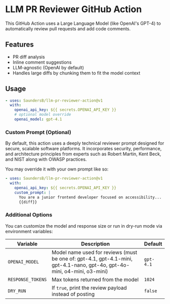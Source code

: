# LLM PR Reviewer GitHub Action

This GitHub Action uses a Large Language Model (like OpenAI's GPT-4) to automatically review pull requests and add code comments.

## Features

- PR diff analysis
- Inline comment suggestions
- LLM-agnostic (OpenAI by default)
- Handles large diffs by chunking them to fit the model context

## Usage

```yaml
- uses: SaundersB/llm-pr-reviewer-action@v1
  with:
    openai_api_key: ${{ secrets.OPENAI_API_KEY }}
    # optional model override
    openai_model: gpt-4.1
```

### Custom Prompt (Optional)

By default, this action uses a deeply technical reviewer prompt designed for secure, scalable software platforms. It incorporates security, performance, and architecture principles from experts such as Robert Martin, Kent Beck, and NIST along with OWASP practices.

You may override it with your own prompt like so:

```yaml
- uses: SaundersB/llm-pr-reviewer-action@v1
  with:
    openai_api_key: ${{ secrets.OPENAI_API_KEY }}
    custom_prompt: |
      You are a junior frontend developer focused on accessibility...
      {{diff}}
```

### Additional Options

You can customize the model and response size or run in dry-run mode via environment variables:

| Variable | Description | Default |
| -------- | ----------- | ------- |
| `OPENAI_MODEL` | Model name used for reviews (must be one of: gpt-4.1, gpt-4.1-mini, gpt-4.1-nano, gpt-4o, gpt-4o-mini, o4-mini, o3-mini) | `gpt-4.1` |
| `RESPONSE_TOKENS` | Max tokens returned from the model | `1024` |
| `DRY_RUN` | If `true`, print the review payload instead of posting | `false` |
